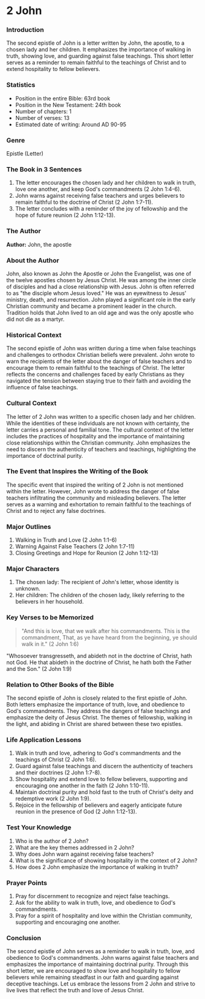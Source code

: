 # 2 John

### Introduction

The second epistle of John is a letter written by John, the apostle, to a chosen lady and her children. It emphasizes the importance of walking in truth, showing love, and guarding against false teachings. This short letter serves as a reminder to remain faithful to the teachings of Christ and to extend hospitality to fellow believers.

### Statistics

* Position in the entire Bible: 63rd book
* Position in the New Testament: 24th book
* Number of chapters: 1
* Number of verses: 13
* Estimated date of writing: Around AD 90-95

### Genre

Epistle (Letter)

### The Book in 3 Sentences

1. The letter encourages the chosen lady and her children to walk in truth, love one another, and keep God's commandments (2 John 1:4-6).
2. John warns against receiving false teachers and urges believers to remain faithful to the doctrine of Christ (2 John 1:7-11).
3. The letter concludes with a reminder of the joy of fellowship and the hope of future reunion (2 John 1:12-13).

### The Author

**Author:** John, the apostle

### About the Author

John, also known as John the Apostle or John the Evangelist, was one of the twelve apostles chosen by Jesus Christ. He was among the inner circle of disciples and had a close relationship with Jesus. John is often referred to as "the disciple whom Jesus loved." He was an eyewitness to Jesus' ministry, death, and resurrection. John played a significant role in the early Christian community and became a prominent leader in the church. Tradition holds that John lived to an old age and was the only apostle who did not die as a martyr.

### Historical Context

The second epistle of John was written during a time when false teachings and challenges to orthodox Christian beliefs were prevalent. John wrote to warn the recipients of the letter about the danger of false teachers and to encourage them to remain faithful to the teachings of Christ. The letter reflects the concerns and challenges faced by early Christians as they navigated the tension between staying true to their faith and avoiding the influence of false teachings.

### Cultural Context

The letter of 2 John was written to a specific chosen lady and her children. While the identities of these individuals are not known with certainty, the letter carries a personal and familial tone. The cultural context of the letter includes the practices of hospitality and the importance of maintaining close relationships within the Christian community. John emphasizes the need to discern the authenticity of teachers and teachings, highlighting the importance of doctrinal purity.

### The Event that Inspires the Writing of the Book

The specific event that inspired the writing of 2 John is not mentioned within the letter. However, John wrote to address the danger of false teachers infiltrating the community and misleading believers. The letter serves as a warning and exhortation to remain faithful to the teachings of Christ and to reject any false doctrines.

### Major Outlines

1. Walking in Truth and Love (2 John 1:1-6)
2. Warning Against False Teachers (2 John 1:7-11)
3. Closing Greetings and Hope for Reunion (2 John 1:12-13)

### Major Characters

1. The chosen lady: The recipient of John's letter, whose identity is unknown.
2. Her children: The children of the chosen lady, likely referring to the believers in her household.

### Key Verses to be Memorized

> "And this is love, that we walk after his commandments. This is the commandment, That, as ye have heard from the beginning, ye should walk in it." (2 John 1:6)

>

"Whosoever transgresseth, and abideth not in the doctrine of Christ, hath not God. He that abideth in the doctrine of Christ, he hath both the Father and the Son." (2 John 1:9)

### Relation to Other Books of the Bible

The second epistle of John is closely related to the first epistle of John. Both letters emphasize the importance of truth, love, and obedience to God's commandments. They address the dangers of false teachings and emphasize the deity of Jesus Christ. The themes of fellowship, walking in the light, and abiding in Christ are shared between these two epistles.

### Life Application Lessons

1. Walk in truth and love, adhering to God's commandments and the teachings of Christ (2 John 1:6).
2. Guard against false teachings and discern the authenticity of teachers and their doctrines (2 John 1:7-8).
3. Show hospitality and extend love to fellow believers, supporting and encouraging one another in the faith (2 John 1:10-11).
4. Maintain doctrinal purity and hold fast to the truth of Christ's deity and redemptive work (2 John 1:9).
5. Rejoice in the fellowship of believers and eagerly anticipate future reunion in the presence of God (2 John 1:12-13).

### Test Your Knowledge

1. Who is the author of 2 John?
2. What are the key themes addressed in 2 John?
3. Why does John warn against receiving false teachers?
4. What is the significance of showing hospitality in the context of 2 John?
5. How does 2 John emphasize the importance of walking in truth?

### Prayer Points

1. Pray for discernment to recognize and reject false teachings.
2. Ask for the ability to walk in truth, love, and obedience to God's commandments.
3. Pray for a spirit of hospitality and love within the Christian community, supporting and encouraging one another.

### Conclusion

The second epistle of John serves as a reminder to walk in truth, love, and obedience to God's commandments. John warns against false teachers and emphasizes the importance of maintaining doctrinal purity. Through this short letter, we are encouraged to show love and hospitality to fellow believers while remaining steadfast in our faith and guarding against deceptive teachings. Let us embrace the lessons from 2 John and strive to live lives that reflect the truth and love of Jesus Christ.
